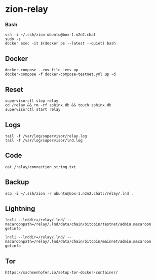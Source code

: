 # zion-relay

### Bash
```
ssh -i ~/.ssh/zion ubuntu@box-1.n2n2.chat
sudo -s
docker exec -it $(docker ps --latest --quiet) bash
```

## Docker

```
docker-compose --env-file .env up 
docker-compose -f docker-compose-testnet.yml up -d
```

## Reset 
```
supervisorctl stop relay
cd /relay && rm -rf sphinx.db && touch sphinx.db 
supervisorctl start relay
```

## Logs
```
tail -f /var/log/supervisor/relay.log
tail -f /var/log/supervisor/lnd.log
```

## Code
```
cat /relay/connection_string.txt 
```

## Backup
```
scp -i ~/.ssh/zion -r ubuntu@box-1.n2n2.chat:/relay/.lnd .

```

## Lightning

```
lncli --lnddir=/relay/.lnd/ --macaroonpath=/relay/.lnd/data/chain/bitcoin/testnet/admin.macaroon getinfo

lncli --lnddir=/relay/.lnd/ --macaroonpath=/relay/.lnd/data/chain/bitcoin/mainnet/admin.macaroon getinfo
```

## Tor

```
https://sachsenhofer.io/setup-tor-docker-container/
```